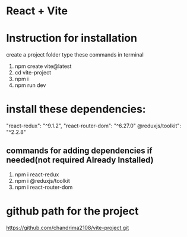 # React + Vite

# Instruction for installation

create a project folder 
type these commands in terminal
1. npm create vite@latest
2. cd vite-project 
3. npm i
4. npm run dev

# install these dependencies:
"react-redux": "^9.1.2",
    "react-router-dom": "^6.27.0"
    @reduxjs/toolkit": "^2.2.8"
## commands for adding dependencies if needed(not required Already Installed)
1. npm i react-redux
2. npm i @reduxjs/toolkit
3. npm i react-router-dom
# github path for the project
https://github.com/chandrima2108/vite-project.git


